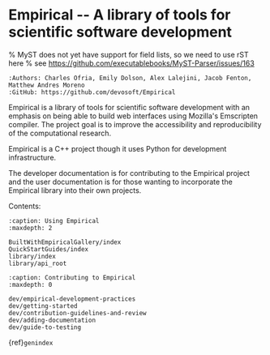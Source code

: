 # Empirical -- A library of tools for scientific software development

% MyST does not yet have support for field lists, so we need to use rST here
% see https://github.com/executablebooks/MyST-Parser/issues/163
```{eval-rst}
:Authors: Charles Ofria, Emily Dolson, Alex Lalejini, Jacob Fenton, Matthew Andres Moreno
:GitHub: https://github.com/devosoft/Empirical
```

Empirical is a library of tools for scientific software development with
an emphasis on being able to build web interfaces using Mozilla\'s
Emscripten compiler. The project goal is to improve the accessibility
and reproducibility of the computational research.

Empirical is a C++ project though it uses Python for development
infrastructure.

The developer documentation is for contributing to the Empirical project
and the user documentation is for those wanting to incorporate the
Empirical library into their own projects.

Contents:

```{toctree}
:caption: Using Empirical
:maxdepth: 2

BuiltWithEmpiricalGallery/index
QuickStartGuides/index
library/index
library/api_root

```

```{toctree}
:caption: Contributing to Empirical
:maxdepth: 0

dev/empirical-development-practices
dev/getting-started
dev/contribution-guidelines-and-review
dev/adding-documentation
dev/guide-to-testing
```

{ref}`genindex`
